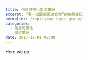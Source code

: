 ```yaml
---
title: 信息可視化學習筆記
excerpt: “哪一個圖表更適合你”的相關筆記
permalink: /topics/my topic group/
categories:
  - 信息可視化
  - 學習筆記
date: 2017-12-01 00:00
---
```


Here we go.
